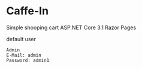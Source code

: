 # Caffe-In
Simple shooping cart ASP.NET Core 3.1 Razor Pages

default user

```
Admin
E-Mail: admin
Password: admin1
```
